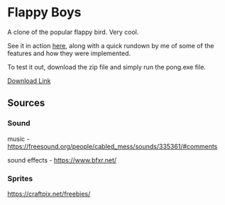 # Flappy Boys

A clone of the popular flappy bird. Very cool.

See it in action [here](https://www.youtube.com/watch?v=zurvOo8wngA), along with a quick rundown by me of some of the features and how they were implemented.

To test it out, download the zip file and simply run the pong.exe file. 

[Download Link](https://wiltingdaisy.com/projects/downloads/flappy-boys.zip)

## Sources

### Sound

music - https://freesound.org/people/cabled_mess/sounds/335361/#comments

sound effects - https://www.bfxr.net/

### Sprites
https://craftpix.net/freebies/